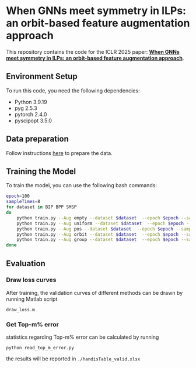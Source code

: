 # When GNNs meet symmetry in ILPs: an orbit-based feature augmentation approach

This repository contains the code for the ICLR 2025 paper: **[When GNNs meet symmetry in ILPs: an orbit-based feature augmentation approach](https://arxiv.org/pdf/2501.14211)**.

## Environment Setup
To run this code, you need the following dependencies:
- Python 3.9.19
- pyg 2.5.3
- pytorch 2.4.0
- pyscipopt 3.5.0



## Data preparation

Follow instructions [here](./DATA.md) to prepare the data.

## Training the Model

To train the model, you can use the following bash commands:

```bash
epoch=100
sampleTimes=8
for dataset in BIP BPP SMSP
do
    python train.py --Aug empty --dataset $dataset  --epoch $epoch --sampleTimes $sampleTimes
    python train.py --Aug uniform --dataset $dataset  --epoch $epoch --sampleTimes $sampleTimes
    python train.py --Aug pos --dataset $dataset  --epoch $epoch --sampleTimes $sampleTimes
    python train.py --Aug orbit --dataset $dataset  --epoch $epoch --sampleTimes $sampleTimes
    python train.py --Aug group --dataset $dataset  --epoch $epoch --sampleTimes $sampleTimes
done
```
## Evaluation

### Draw loss curves

After training, the validation curves of different methods can be drawn by running Matlab script

```plaintext
draw_loss.m
```


### Get Top-m% error

statistics regarding Top-m% error can be calculated by running
```
python read_top_m_error.py
```

the results will be reported in `./handisTable_valid.xlsx`
